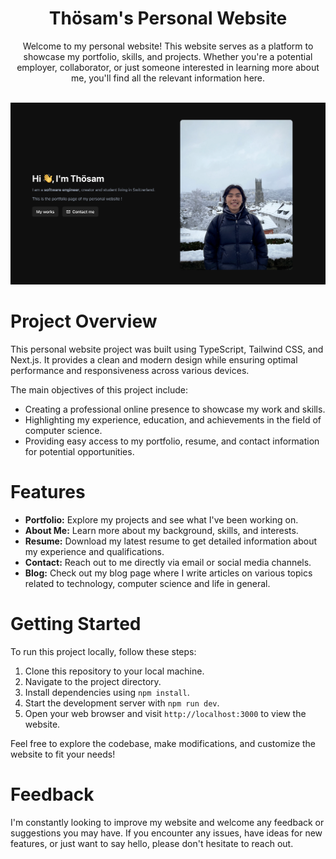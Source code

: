 <div align="center">
  
# Thösam's Personal Website

Welcome to my personal website! This website serves as a platform to showcase my portfolio, skills, and projects. Whether you're a potential employer, collaborator, or just someone interested in learning more about me, you'll find all the relevant information here.

  <br />
  <img src="./public/images/website_pic.png" alt="Website's thumbnail" width="800" max-height="450">
  <br />

</div>


# Project Overview

This personal website project was built using TypeScript, Tailwind CSS, and Next.js. It provides a clean and modern design while ensuring optimal performance and responsiveness across various devices.

The main objectives of this project include:
- Creating a professional online presence to showcase my work and skills.
- Highlighting my experience, education, and achievements in the field of computer science.
- Providing easy access to my portfolio, resume, and contact information for potential opportunities.

# Features

- **Portfolio:** Explore my projects and see what I've been working on.
- **About Me:** Learn more about my background, skills, and interests.
- **Resume:** Download my latest resume to get detailed information about my experience and qualifications.
- **Contact:** Reach out to me directly via email or social media channels.
- **Blog:** Check out my blog page where I write articles on various topics related to technology, computer science and life in general.

# Getting Started

To run this project locally, follow these steps:

1. Clone this repository to your local machine.
2. Navigate to the project directory.
3. Install dependencies using `npm install`.
4. Start the development server with `npm run dev`.
5. Open your web browser and visit `http://localhost:3000` to view the website.

Feel free to explore the codebase, make modifications, and customize the website to fit your needs!

# Feedback

I'm constantly looking to improve my website and welcome any feedback or suggestions you may have. If you encounter any issues, have ideas for new features, or just want to say hello, please don't hesitate to reach out.
